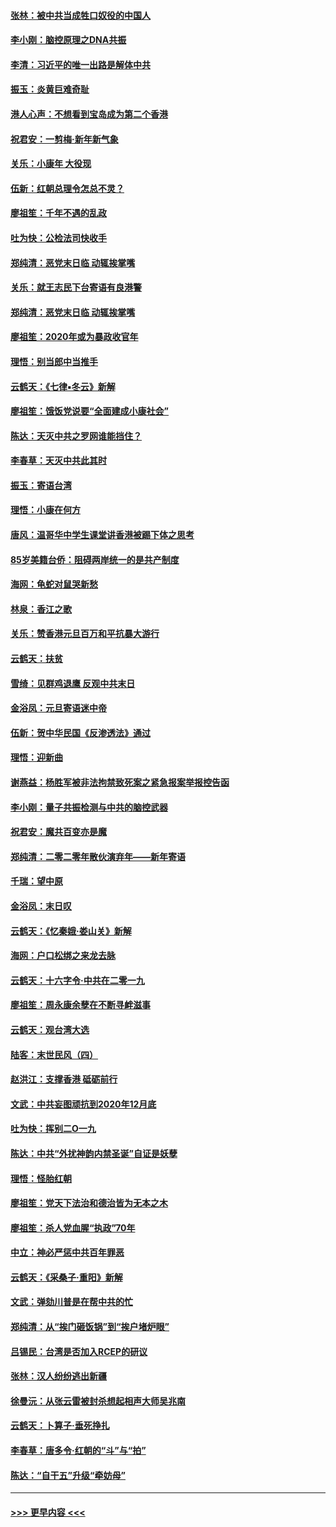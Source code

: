 #### [张林：被中共当成牲口奴役的中国人](../pages/nsc993/n11782397.md?t=01110433) 
#### [李小刚：脑控原理之DNA共振](../pages/nsc993/n11780962.md?t=01110433) 
#### [李清：习近平的唯一出路是解体中共](../pages/nsc993/n11780866.md?t=01110433) 
#### [振玉：炎黄巨难奇耻](../pages/nsc993/n11779632.md?t=01110433) 
#### [港人心声：不想看到宝岛成为第二个香港](../pages/nsc993/n11778817.md?t=01110433) 
#### [祝君安：一剪梅‧新年新气象](../pages/nsc993/n11776340.md?t=01110433) 
#### [关乐：小康年 大役现](../pages/nsc993/n11774213.md?t=01110433) 
#### [伍新：红朝总理令怎总不灵？](../pages/nsc993/n11770813.md?t=01110433) 
#### [廖祖笙：千年不遇的乱政](../pages/nsc993/n11770373.md?t=01110433) 
#### [吐为快：公检法司快收手](../pages/nsc993/n11770359.md?t=01110433) 
#### [郑纯清：恶党末日临 动辄挨掌嘴](../pages/nsc993/n11769912.md?t=01110433) 
#### [关乐：就王志民下台寄语有良港警](../pages/nsc993/n11769903.md?t=01110433) 
#### [郑纯清：恶党末日临 动辄挨掌嘴](../pages/nsc993/n11769356.md?t=01110433) 
#### [廖祖笙：2020年或为暴政收官年](../pages/nsc993/n11768216.md?t=01110433) 
#### [理悟：别当郎中当推手](../pages/nsc993/n11768243.md?t=01110433) 
#### [云鹤天：《七律▪冬云》新解](../pages/nsc993/n11768204.md?t=01110433) 
#### [廖祖笙：饿饭党说要“全面建成小康社会”](../pages/nsc993/n11767482.md?t=01110433) 
#### [陈达：天灭中共之罗网谁能挡住？](../pages/nsc993/n11767465.md?t=01110433) 
#### [李春草：天灭中共此其时](../pages/nsc993/n11767452.md?t=01110433) 
#### [振玉：寄语台湾](../pages/nsc993/n11767432.md?t=01110433) 
#### [理悟：小康在何方](../pages/nsc993/n11767394.md?t=01110433) 
#### [唐风：温哥华中学生课堂讲香港被踢下体之思考](../pages/nsc993/n11766848.md?t=01110433) 
#### [85岁美籍台侨：阻碍两岸统一的是共产制度](../pages/nsc993/n11765043.md?t=01110433) 
#### [海网：龟蛇对鼠哭新愁](../pages/nsc993/n11764895.md?t=01110433) 
#### [林泉：香江之歌](../pages/nsc993/n11764415.md?t=01110433) 
#### [关乐：赞香港元旦百万和平抗暴大游行](../pages/nsc993/n11764382.md?t=01110433) 
#### [云鹤天：扶贫](../pages/nsc993/n11764245.md?t=01110433) 
#### [雪绮：见群鸡退鹰  反观中共末日](../pages/nsc993/n11762112.md?t=01110433) 
#### [金浴凤：元旦寄语迷中帝](../pages/nsc993/n11761788.md?t=01110433) 
#### [伍新：贺中华民国《反渗透法》通过](../pages/nsc993/n11761994.md?t=01110433) 
#### [理悟：迎新曲](../pages/nsc993/n11761152.md?t=01110433) 
#### [谢燕益：杨胜军被非法拘禁致死案之紧急报案举报控告函](../pages/nsc993/n11756134.md?t=01110433) 
#### [李小刚：量子共振检测与中共的脑控武器](../pages/nsc993/n11754518.md?t=01110433) 
#### [祝君安：魔共百变亦是魔](../pages/nsc993/n11754469.md?t=01110433) 
#### [郑纯清：二零二零年散伙演弃年——新年寄语](../pages/nsc993/n11754195.md?t=01110433) 
#### [千瑞：望中原](../pages/nsc993/n11754159.md?t=01110433) 
#### [金浴凤：末日叹](../pages/nsc993/n11752359.md?t=01110433) 
#### [云鹤天：《忆秦娥‧娄山关》新解](../pages/nsc993/n11752348.md?t=01110433) 
#### [海网：户口松绑之来龙去脉](../pages/nsc993/n11752328.md?t=01110433) 
#### [云鹤天：十六字令‧中共在二零一九](../pages/nsc993/n11752305.md?t=01110433) 
#### [廖祖笙：周永康余孽在不断寻衅滋事](../pages/nsc993/n11751013.md?t=01110433) 
#### [云鹤天：观台湾大选](../pages/nsc993/n11751007.md?t=01110433) 
#### [陆客：末世民风（四）](../pages/nsc993/n11749203.md?t=01110433) 
#### [赵洪江：支撑香港 砥砺前行](../pages/nsc993/n11748482.md?t=01110433) 
#### [文武：中共妄图顽抗到2020年12月底](../pages/nsc993/n11748446.md?t=01110433) 
#### [吐为快：挥别二O一九](../pages/nsc993/n11748411.md?t=01110433) 
#### [陈达：中共“外扰神韵内禁圣诞”自证是妖孽](../pages/nsc993/n11748226.md?t=01110433) 
#### [理悟：怪胎红朝](../pages/nsc993/n11748206.md?t=01110433) 
#### [廖祖笙：党天下法治和德治皆为无本之木](../pages/nsc993/n11748135.md?t=01110433) 
#### [廖祖笙：杀人党血腥“执政”70年](../pages/nsc993/n11745144.md?t=01110433) 
#### [中立：神必严惩中共百年罪恶](../pages/nsc993/n11744970.md?t=01110433) 
#### [云鹤天：《采桑子‧重阳》新解](../pages/nsc993/n11744948.md?t=01110433) 
#### [文武：弹劾川普是在帮中共的忙](../pages/nsc993/n11744758.md?t=01110433) 
#### [郑纯清：从“挨门砸饭锅”到“挨户堵炉眼”](../pages/nsc993/n11744745.md?t=01110433) 
#### [吕锡民：台湾是否加入RCEP的研议](../pages/nsc993/n11744701.md?t=01110433) 
#### [张林：汉人纷纷逃出新疆](../pages/nsc993/n11743530.md?t=01110433) 
#### [徐曼沅：从张云雷被封杀想起相声大师吴兆南](../pages/nsc993/n11741816.md?t=01110433) 
#### [云鹤天：卜算子‧垂死挣扎](../pages/nsc993/n11739956.md?t=01110433) 
#### [李春草：唐多令‧红朝的“斗”与“拍”](../pages/nsc993/n11739830.md?t=01110433) 
#### [陈达：“自干五”升级“牵妨母”](../pages/nsc993/n11739724.md?t=01110433) 

----
#### [ >>> 更早内容 <<< ](../indexes/nsc993-earlier.md)
